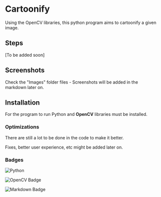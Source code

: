 # Cartoonify

Using the OpenCV libraries, this python program aims to cartoonify a given image.



## Steps

[To be added soon]

## Screenshots

Check the "Images" folder files - Screenshots will be added in the markdown later on.


## Installation

For the program to run Python and <b>OpenCV</b> libraries must be installed.
    
### Optimizations

There are still a lot to be done in the code to make it better.

Fixes, better user experience, etc might be added later on.


### Badges

![Python](https://img.shields.io/badge/python-3670A0?style=for-the-badge&logo=python&logoColor=ffdd54) 

![OpenCV Badge](https://img.shields.io/badge/OpenCV-5C3EE8?logo=opencv&logoColor=fff&style=for-the-badge)

![Markdown Badge](https://img.shields.io/badge/Markdown-000?logo=markdown&logoColor=fff&style=for-the-badge)
